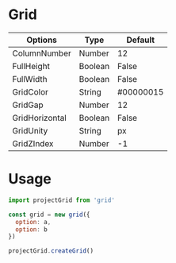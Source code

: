 # Grid

| Options | Type | Default |
| ----------- | ----------- | ----------- |
| ColumnNumber | Number | 12 |
| FullHeight | Boolean | False |
| FullWidth | Boolean | False |
| GridColor | String | #00000015 |
| GridGap | Number | 12 |
| GridHorizontal | Boolean | False |
| GridUnity | String | px |
| GridZIndex | Number | -1 |


# Usage
```js
import projectGrid from 'grid'

const grid = new grid({ 
  option: a,
  option: b
})

projectGrid.createGrid()
```

